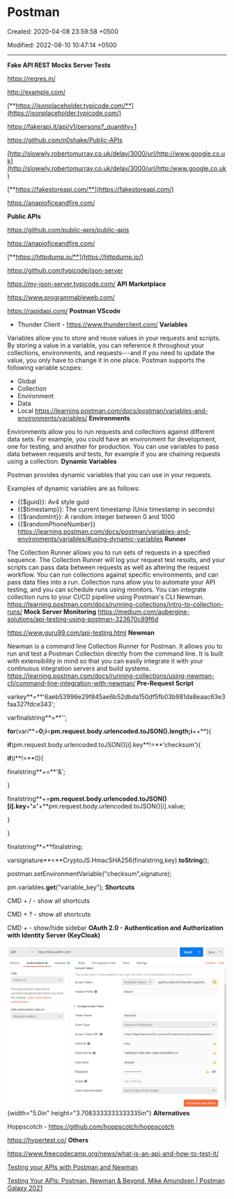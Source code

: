 # Postman

Created: 2020-04-08 23:59:58 +0500

Modified: 2022-08-10 10:47:14 +0500

---

**Fake API REST Mocks Server Tests**

<https://reqres.in/>

<http://example.com/>

[**https://jsonplaceholder.typicode.com/**](https://jsonplaceholder.typicode.com/)

<https://fakerapi.it/api/v1/persons?_quantity=1>

<https://github.com/n0shake/Public-APIs>

[http://slowwly.robertomurray.co.uk/delay/3000/url/http://www.google.co.uk](http://slowwly.robertomurray.co.uk/delay/3000/url/http:/www.google.co.uk)

[**https://fakestoreapi.com/**](https://fakestoreapi.com/)

<https://anapioficeandfire.com/>

**Public APIs**

<https://github.com/public-apis/public-apis>

<https://anapioficeandfire.com/>

[**https://httpdump.io/**](https://httpdump.io/)

<https://github.com/typicode/json-server>

<https://my-json-server.typicode.com/>
**API Marketplace**

<https://www.programmableweb.com/>

<https://rapidapi.com/>
**Postman VScode**
-   Thunder Client - <https://www.thunderclient.com/>
**Variables**

Variables allow you to store and reuse values in your requests and scripts. By storing a value in a variable, you can reference it throughout your collections, environments, and requests---and if you need to update the value, you only have to change it in one place.
Postman supports the following variable scopes:
-   Global
-   Collection
-   Environment
-   Data
-   Local
<https://learning.postman.com/docs/postman/variables-and-environments/variables/>
**Environments**

Environments allow you to run requests and collections against different data sets. For example, you could have an environment for development, one for testing, and another for production. You can use variables to pass data between requests and tests, for example if you are chaining requests using a collection.
**Dynamic Variables**

Postman provides dynamic variables that you can use in your requests.

Examples of dynamic variables are as follows:
-   {{$guid}}: Av4 style guid
-   {{$timestamp}}: The current timestamp (Unix timestamp in seconds)
-   {{$randomInt}}: A random integer between 0 and 1000
-   {{$randomPhoneNumber}}
<https://learning.postman.com/docs/postman/variables-and-environments/variables/#using-dynamic-variables>
**Runner**

The Collection Runner allows you to run sets of requests in a specified sequence. The Collection Runner will log your request test results, and your scripts can pass data between requests as well as altering the request workflow.
You can run collections against specific environments, and can pass data files into a run. Collection runs allow you to automate your API testing, and you can schedule runs using monitors. You can integrate collection runs to your CI/CD pipeline using Postman's CLI Newman.
<https://learning.postman.com/docs/running-collections/intro-to-collection-runs/>
**Mock Server**
**Monitoring**
<https://medium.com/aubergine-solutions/api-testing-using-postman-323670c89f6d>

<https://www.guru99.com/api-testing.html>
**Newman**

Newman is a command line Collection Runner for Postman. It allows you to run and test a Postman Collection directly from the command line. It is built with extensibility in mind so that you can easily integrate it with your continuous integration servers and build systems.
<https://learning.postman.com/docs/running-collections/using-newman-cli/command-line-integration-with-newman/>
**Pre-Request Script**

varkey**=**'6aeb53996e29f845ae6b52dbda150df5fb03b981da8eaac63e3faa327fdce343';

varfinalstring**=**'';

**for**(vari**=**0;i**<**pm.request.body.urlencoded.toJSON().length;i**++**){

**if**(pm.request.body.urlencoded.toJSON()[i].key**!=**'checksum'){

**if**(i**!=**0){

finalstring**+=**'&';

}

finalstring**+=**pm.request.body.urlencoded.toJSON()[i].key**+**'='**+**pm.request.body.urlencoded.toJSON()[i].value;

}

}

finalstring**=**finalstring;

varsignature**=**CryptoJS.HmacSHA256(finalstring,key).**toString**();

postman.setEnvironmentVariable("checksum",signature);

pm.variables.**get**("variable_key");
**Shortcuts**

CMD + / - show all shortcuts

CMD + ? - show all shortcuts

CMD +  - show/hide sidebar
**OAuth 2.0 - Authentication and Authorization with Identity Server (KeyCloak)**

![](media/Postman-image1.png){width="5.0in" height="3.7083333333333335in"}
**Alternatives**

Hoppscotch - <https://github.com/hoppscotch/hoppscotch>

<https://hypertest.co/>
**Others**

<https://www.freecodecamp.org/news/what-is-an-api-and-how-to-test-it/>

[Testing your APIs with Postman and Newman](https://www.youtube.com/watch?v=fTtA9qXkNAk)

[Testing Your APIs: Postman, Newman & Beyond, Mike Amundsen | Postman Galaxy 2021](https://www.youtube.com/watch?v=DGxvFSy-i78&ab_channel=Postman)

